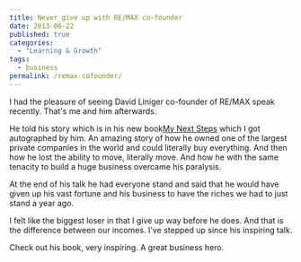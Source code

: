 ```yaml
---
title: Never give up with RE/MAX co-founder
date: 2013-06-22
published: true
categories:
  - "Learning & Growth"
tags:
  - business
permalink: /remax-cofounder/
---
```

I had the pleasure of seeing David Liniger co-founder of RE/MAX speak recently. That's me and him afterwards.

He told his story which is in his new book[My Next Steps](http://www.amazon.com/gp/product/B00BMUZ8ZY/ref=as_li_ss_tl?ie=UTF8&amp;camp=1789&amp;creative=390957&amp;creativeASIN=B00BMUZ8ZY&amp;linkCode=as2&amp;tag=sherrod-20)  which I got autographed by him. An amazing story of how he owned one of the largest private companies in the world and could literally buy everything. And then how he lost the ability to move, literally move. And how he with the same tenacity to build a huge business overcame his paralysis.

At the end of his talk he had everyone stand and said that he would have given up his vast fortune and his business to have the riches we had to just stand a year ago.

I felt like the biggest loser in that I give up way before he does. And that is the difference between our incomes. I've stepped up since his inspiring talk.

Check out his book, very inspiring. A great business hero.
